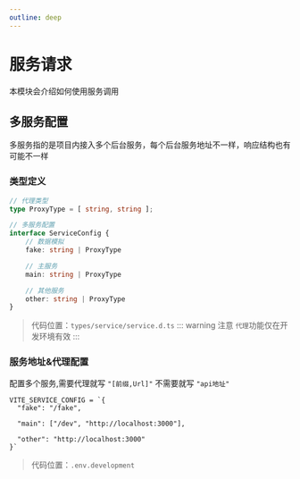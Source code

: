 ```yaml
---
outline: deep
---
```


# 服务请求

本模块会介绍如何使用服务调用

[//]: # (项目内二次封装了[axios]&#40;https://github.com/axios/axios&#41;,统一了接口`响应类型`)

## 多服务配置

多服务指的是项目内接入多个后台服务，每个后台服务地址不一样，响应结构也有可能不一样

### 类型定义

```ts
// 代理类型
type ProxyType = [ string, string ];

// 多服务配置
interface ServiceConfig {
    // 数据模拟
    fake: string | ProxyType

    // 主服务
    main: string | ProxyType

    // 其他服务
    other: string | ProxyType
}
```

> 代码位置：`types/service/service.d.ts`
::: warning 注意
`代理`功能仅在开发环境有效
:::

### 服务地址&代理配置
 配置多个服务,需要代理就写 `"[前缀,Url]"` 不需要就写 `"api地址"` 

```.env.development
VITE_SERVICE_CONFIG = `{
  "fake": "/fake",

  "main": ["/dev", "http://localhost:3000"],

  "other": "http://localhost:3000"
}`
```
> 代码位置：`.env.development`



